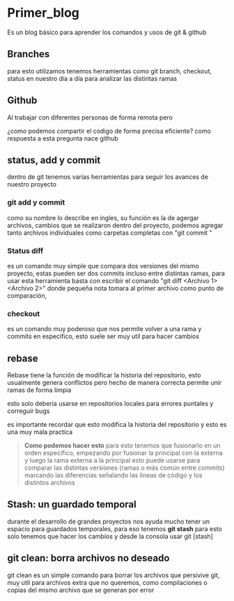 # Primer_blog
Es un blog básico para aprender los comandos y usos de git & github

## Branches
para esto utilizamos tenemos herramientas como git branch, checkout, status en nuestro día a día para analizar las distintas ramas

## Github
Al trabajar con diferentes personas de forma remota pero

¿como podemos compartir el codigo de forma precisa eficiente?
como respuesta a esta pregunta nace github

## status, add y commit
dentro de git tenemos varias herramientas para seguir los avances de nuestro proyecto

### git add y commit
como su nombre lo describe en ingles, su función es la de agergar archivos, cambios que se realizaron dentro del proyecto, podemos agregar tanto archivos individuales como carpetas completas con "git commit <archivo>"

### Status diff
es un comando muy simple que compara dos versiones del mismo proyecto, estas pueden ser dos commits incluso entre distintas ramas, para usar esta herramienta basta con escribir el comando "git diff <Archivo 1> <Archivo 2>" donde pequeña nota tomara al primer archivo como punto de comparación,

### checkout
es un comando muy poderoso que nos permite volver a una rama y commits en especifico, esto suele ser muy util para hacer cambios


## rebase
Rebase tiene la función de modificar la historia del repositorio, esto usualmente genera conflictos pero hecho de manera correcta permite unir ramas de
forma limpia

esto solo deberia usarse en repositorios locales para errores puntales y correguir bugs

es importante recordar que esto modifica la historia del repositorio y esto es una muy mala practica 

>**Como podemos hacer esto**
>para esto tenemos que fusionarlo en un orden especifico, empezando por fusionar la principal con la externa y luego la rama externa a la principal
esto puede usarse para comparar las distintas versiones (ramas o más común entre commits) marcando las diferencias señalando las lineas de código y los distintos archivos

## Stash: un guardado temporal
 durante el desarrollo de grandes proyectos nos ayuda mucho tener un espacio para guardados temporales, para eso tenemos 
**git stash** para esto solo tenemos que hacer los cambios y desde la consola usar git [stash]

## git clean: borra archivos no deseado
git clean es un simple comando para borrar los archivos que persivive git, muy util para archivos extra que no queremos, como compilaciones o copias del mismo archivo que se generan por error
